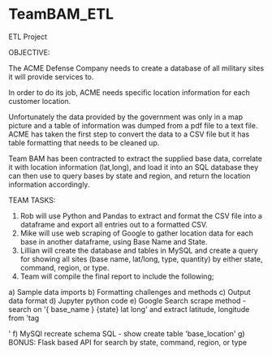 # TeamBAM_ETL
ETL Project


OBJECTIVE:

The ACME Defense Company needs to create a database of all military sites it will provide services to.

In order to do its job, ACME needs specific location information for each customer location.

Unfortunately the data provided by the government was only in a map picture and a table of information was dumped from a pdf file
to a text file. ACME has taken the first step to convert the data to a CSV file but it has table formatting that needs to be cleaned up.

Team BAM has been contracted to extract the supplied base data, correlate it with location information (lat,long), and load it into an SQL database they can then use to query bases by state and region, and return the location information accordingly.

TEAM TASKS:

1) Rob will use Python and Pandas to extract and format the CSV file into a dataframe and export all entries out to a formatted CSV.
2) Mike will use web scraping of Google to gather location data for each base in another dataframe, using Base Name and State.
3) Lillian will create the database and tables in MySQL and create a query for showing all sites (base name, lat/long, type, quantity) by either state, command, region, or type.
4) Team will compile the final report to include the following;

a) Sample data imports
b) Formatting challenges and methods
c) Output data format
d) Jupyter python code
e) Google Search scrape method - search on '{ base_name } {state} lat long' and extract latitude, longitude from 'tag <div class="Z0LcW">'
f) MySQl recreate schema SQL - show create table 'base_location'
g) BONUS: Flask based API for search by state, command, region, or type
